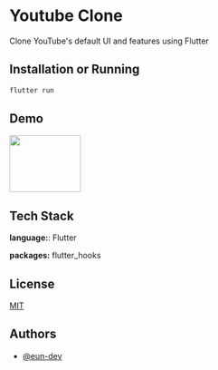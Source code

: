 # Youtube Clone

Clone YouTube's default UI and features using Flutter

## Installation or Running

```bash
flutter run
```


## Demo
<img src="./assets/github/demo.gif" width="50%" height="100px"/>

<!-- ![](https://github.com/eun-dev/youtube_clone/blob/main/assets/github/demo.gif) -->


## Tech Stack

**language:**: Flutter

**packages:** flutter_hooks


## License

[MIT](https://choosealicense.com/licenses/mit/)


## Authors

- [@eun-dev](https://github.com/eun-dev)

